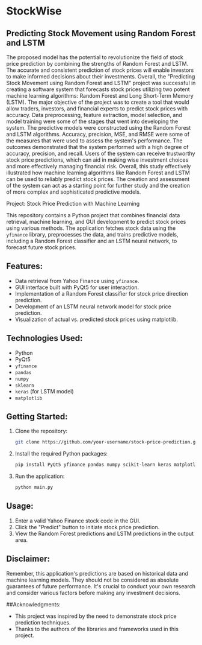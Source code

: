 # StockWise
## Predicting Stock Movement using Random Forest and LSTM

The proposed model has the potential to revolutionize the field of stock price prediction by combining the strengths of Random Forest and LSTM. The accurate and consistent prediction of stock prices will enable investors to make informed decisions about their investments.
Overall, the "Predicting Stock Movement using Random Forest and LSTM" project was successful in creating a software system that forecasts stock prices utilizing two potent machine learning algorithms: Random Forest and Long Short-Term Memory (LSTM). The major objective of the project was to create a tool that would allow traders, investors, and financial experts to predict stock prices with accuracy.
Data preprocessing, feature extraction, model selection, and model training were some of the stages that went into developing the system. The predictive models were constructed using the Random Forest and LSTM algorithms. Accuracy, precision, MSE, and RMSE were some of the measures that were used to assess the system's performance.
The outcomes demonstrated that the system performed with a high degree of accuracy, precision, and recall. Users of the system can receive trustworthy stock price predictions, which can aid in making wise investment choices and more effectively managing financial risk.
Overall, this study effectively illustrated how machine learning algorithms like Random Forest and LSTM can be used to reliably predict stock prices. The creation and assessment of the system can act as a starting point for further study and the creation of more complex and sophisticated predictive models.


Project: Stock Price Prediction with Machine Learning

This repository contains a Python project that combines financial data retrieval, machine learning, and GUI development to predict stock prices using various methods. The application fetches stock data using the `yfinance` library, preprocesses the data, and trains predictive models, including a Random Forest classifier and an LSTM neural network, to forecast future stock prices.

## Features:

- Data retrieval from Yahoo Finance using `yfinance`.
- GUI interface built with PyQt5 for user interaction.
- Implementation of a Random Forest classifier for stock price direction prediction.
- Development of an LSTM neural network model for stock price prediction.
- Visualization of actual vs. predicted stock prices using matplotlib.

## Technologies Used:

- Python
- PyQt5
- `yfinance`
- `pandas`
- `numpy`
- `sklearn`
- `keras` (for LSTM model)
- `matplotlib`

## Getting Started:

1. Clone the repository:
   ```bash
   git clone https://github.com/your-username/stock-price-prediction.git
   ```

2. Install the required Python packages:
   ```bash
   pip install PyQt5 yfinance pandas numpy scikit-learn keras matplotlib
   ```

3. Run the application:
   ```bash
   python main.py
   ```

## Usage:

1. Enter a valid Yahoo Finance stock code in the GUI.
2. Click the "Predict" button to initiate stock price prediction.
3. View the Random Forest predictions and LSTM predictions in the output area.

## Disclaimer:

Remember, this application's predictions are based on historical data and machine learning models. They should not be considered as absolute guarantees of future performance. It's crucial to conduct your own research and consider various factors before making any investment decisions.


##Acknowledgments:

- This project was inspired by the need to demonstrate stock price prediction techniques.
- Thanks to the authors of the libraries and frameworks used in this project.
